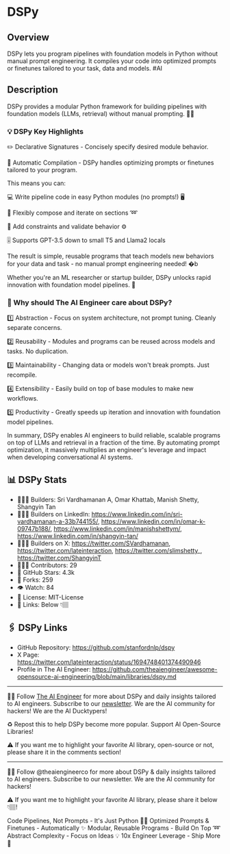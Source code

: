 # DSPy
## Overview
DSPy lets you program pipelines with foundation models in Python without manual prompt engineering. It compiles your code into optimized prompts or finetunes tailored to your task, data and models. #AI

## Description
DSPy provides a modular Python framework for building pipelines with foundation models (LLMs, retrieval) without manual prompting. 👷‍♂️

### 💡 DSPy Key Highlights
✏️ Declarative Signatures - Concisely specify desired module behavior.

📝 Automatic Compilation - DSPy handles optimizing prompts or finetunes tailored to your program.

This means you can:

💻 Write pipeline code in easy Python modules (no prompts!) 🖥️

🔀 Flexibly compose and iterate on sections ➿

🔧 Add constraints and validate behavior ⚙️

🎚️ Supports GPT-3.5 down to small T5 and Llama2 locals

The result is simple, reusable programs that teach models new behaviors for your data and task - no manual prompt engineering needed! �b

Whether you're an ML researcher or startup builder, DSPy unlocks rapid innovation with foundation model pipelines. 🚀

### 🤔 Why should The AI Engineer care about DSPy?
1️⃣ Abstraction - Focus on system architecture, not prompt tuning. Cleanly separate concerns.

2️⃣ Reusability - Modules and programs can be reused across models and tasks. No duplication.

3️⃣ Maintainability - Changing data or models won't break prompts. Just recompile.

4️⃣ Extensibility - Easily build on top of base modules to make new workflows.

5️⃣ Productivity - Greatly speeds up iteration and innovation with foundation model pipelines.

In summary, DSPy enables AI engineers to build reliable, scalable programs on top of LLMs and retrieval in a fraction of the time. By automating prompt optimization, it massively multiplies an engineer's leverage and impact when developing conversational AI systems.

## 📊 DSPy Stats
* 👷🏽‍♀️ Builders: Sri Vardhamanan A, Omar Khattab, Manish Shetty, Shangyin Tan
* 👩🏽‍💼 Builders on LinkedIn: https://www.linkedin.com/in/sri-vardhamanan-a-33b744155/, https://www.linkedin.com/in/omar-k-09747b188/, https://www.linkedin.com/in/manishshettym/, https://www.linkedin.com/in/shangyin-tan/
* 👩🏽‍🏭 Builders on X: https://twitter.com/SVardhamanan, https://twitter.com/lateinteraction, https://twitter.com/slimshetty_, https://twitter.com/ShangyinT
* 👩🏽‍💻 Contributors: 29
* 💫 GitHub Stars: 4.3k
* 🍴 Forks: 259
* 👁️ Watch: 84
* 🪪 License: MIT-License
* 🔗 Links: Below 👇🏽

## 🖇️ DSPy Links
* GitHub Repository: https://github.com/stanfordnlp/dspy
* X Page: https://twitter.com/lateinteraction/status/1694748401374490946
* Profile in The AI Engineer: https://github.com/theaiengineer/awesome-opensource-ai-engineering/blob/main/libraries/dspy.md

---
🧙🏽 Follow [The AI Engineer](https://www.linkedin.com/company/theaiengineer/) for more about DSPy and daily insights tailored to AI engineers. Subscribe to our [newsletter](http://theaiengineerco.substack.com). We are the AI community for hackers! We are the AI Ducktypers!

♻️ Repost this to help DSPy become more popular. Support AI Open-Source Libraries!

⚠️ If you want me to highlight your favorite AI library, open-source or not, please share it in the comments section!

---
🧙🏽 Follow @theaiengineerco for more about DSPy & daily insights tailored to AI engineers. Subscribe to our newsletter. We are the AI community for hackers!

⚠️ If you want me to highlight your favorite AI library, please share it below 👇🏽!


Code Pipelines, Not Prompts - It's Just Python 👩‍💻
Optimized Prompts & Finetunes - Automatically ✨
Modular, Reusable Programs - Build On Top ➿
Abstract Complexity - Focus on Ideas 💡
10x Engineer Leverage - Ship More 🚀